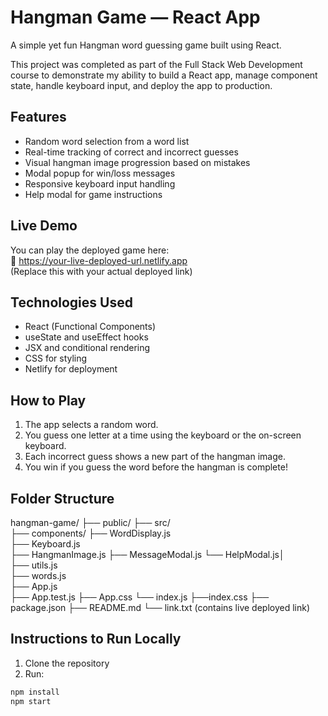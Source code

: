 #  Hangman Game — React App

A simple yet fun Hangman word guessing game built using React.

This project was completed as part of the Full Stack Web Development course to demonstrate my ability to build a React app, manage component state, handle keyboard input, and deploy the app to production.



##  Features

- Random word selection from a word list
- Real-time tracking of correct and incorrect guesses
- Visual hangman image progression based on mistakes
- Modal popup for win/loss messages
- Responsive keyboard input handling
- Help modal for game instructions



##  Live Demo

You can play the deployed game here:  
🔗 https://your-live-deployed-url.netlify.app  
(Replace this with your actual deployed link)


##  Technologies Used

- React (Functional Components)
- useState and useEffect hooks
- JSX and conditional rendering
- CSS for styling
- Netlify for deployment


##  How to Play

1. The app selects a random word.
2. You guess one letter at a time using the keyboard or the on-screen keyboard.
3. Each incorrect guess shows a new part of the hangman image.
4. You win if you guess the word before the hangman is complete!


##  Folder Structure

hangman-game/
├── public/
├── src/  
 ├── components/
├── WordDisplay.js  
 ├── Keyboard.js  
 ├── HangmanImage.js
├── MessageModal.js
└── HelpModal.js│  
 ├── utils.js  
 ├── words.js  
 ├── App.js  
 ├── App.test.js
├── App.css
└── index.js
├──index.css
├── package.json
├── README.md
└── link.txt (contains live deployed link)

##  Instructions to Run Locally

1. Clone the repository
2. Run:

```bash
npm install
npm start
```

